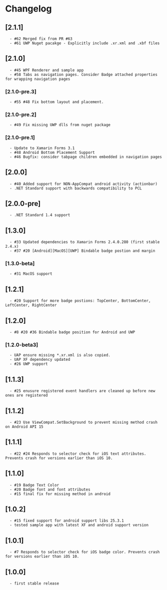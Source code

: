 # Changelog
## [2.1.1]
      - #62 Merged fix from PR #63
      - #61 UWP Nuget pacakge - Explicitly include .xr.xml and .xbf files
## [2.1.0]
      - #45 WPF Renderer and sample app
      - #58 Tabs as navigation pages. Consider Badge attached properties for wrapping navigation pages
### [2.1.0-pre.3]
      - #55 #48 Fix bottom layout and placement.
### [2.1.0-pre.2]
      - #49 Fix missing UWP dlls from nuget package
### [2.1.0-pre.1]
      - Update to Xamarin Forms 3.1 
      - #48 Android Bottom Placement Support
      - #46 Bugfix: consider tabpage children embedded in navigation pages
## [2.0.0]
      - #40 Added support for NON-AppCompat android activity (actionbar)
      - .NET Standard support with backwards compatibility to PCL
## [2.0.0-pre]
      - .NET Standard 1.4 support
## [1.3.0]
      - #33 Updated dependencies to Xamarin Forms 2.4.0.280 (first stable 2.4.x)
      - #37 #20 [Android][MacOS][UWP] Bindable badge postion and margin
### [1.3.0-beta]
      - #31 MacOS support
## [1.2.1]
      - #20 Support for more badge postions: TopCenter, BottomCenter, LeftCenter, RightCenter
## [1.2.0]
      - #8 #20 #36 Bindable badge position for Android and UWP
### [1.2.0-beta3]
      - UAP ensure missing *.xr.xml is also copied.
      - UAP XF dependency updated
      - #26 UWP support
## [1.1.3]
      - #25 enusure registered event handlers are cleaned up before new ones are registered
## [1.1.2]
      - #23 Use ViewCompat.SetBackground to prevent missing method crash on Android API 15
## [1.1.1]
      - #22 #24 Responds to selector check for iOS text attributes. Prevents crash for versions earlier than iOS 10.
## [1.1.0]
      - #19 Badge Text Color
      - #20 Badge font and font attributes
      - #15 final fix for missing method in android
## [1.0.2]
      - #15 fixed support for android support libs 25.3.1
      - tested sample app with latest XF and android support version
## [1.0.1]
      - #7 Responds to selector check for iOS badge color. Prevents crash for versions earlier than iOS 10.
## [1.0.0]
      - first stable release
